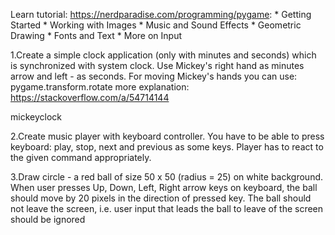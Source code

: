 Learn tutorial: https://nerdparadise.com/programming/pygame: * Getting Started * Working with Images * Music and Sound Effects * Geometric Drawing * Fonts and Text * More on Input

1.Create a simple clock application (only with minutes and seconds) which is synchronized with system clock. Use Mickey's right hand as minutes arrow and left - as seconds. For moving Mickey's hands you can use: pygame.transform.rotate more explanation: https://stackoverflow.com/a/54714144

mickeyclock


2.Create music player with keyboard controller. You have to be able to press keyboard: play, stop, next and previous as some keys. Player has to react to the given command appropriately.

3.Draw circle - a red ball of size 50 x 50 (radius = 25) on white background. When user presses Up, Down, Left, Right arrow keys on keyboard, the ball should move by 20 pixels in the direction of pressed key. The ball should not leave the screen, i.e. user input that leads the ball to leave of the screen should be ignored